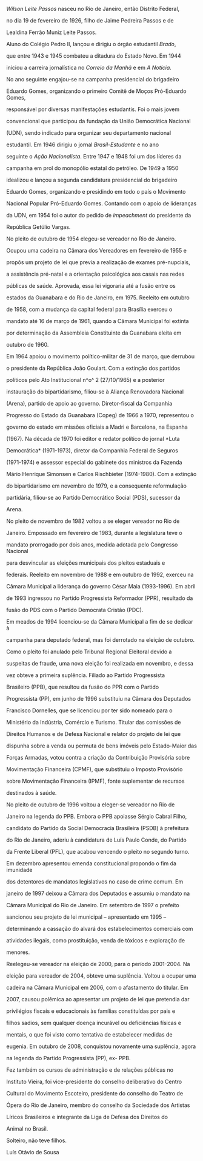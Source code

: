 

*Wilson Leite Passos* nasceu no Rio de Janeiro, então Distrito Federal,

no dia 19 de fevereiro de 1926, filho de Jaime Pedreira Passos e de

Lealdina Ferrão Muniz Leite Passos.



Aluno do Colégio Pedro II, lançou e dirigiu o órgão estudantil *Brado*,

que entre 1943 e 1945 combateu a ditadura do Estado Novo. Em 1944

iniciou a carreira jornalística no *Correio da Manhã* e em *A Notícia*.

No ano seguinte engajou-se na campanha presidencial do brigadeiro

Eduardo Gomes, organizando o primeiro Comitê de Moços Pró-Eduardo Gomes,

responsável por diversas manifestações estudantis. Foi o mais jovem

convencional que participou da fundação da União Democrática Nacional

(UDN), sendo indicado para organizar seu departamento nacional

estudantil. Em 1946 dirigiu o jornal *Brasil-Estudante* e no ano

seguinte o *Ação Nacionalista*. Entre 1947 e 1948 foi um dos líderes da

campanha em prol do monopólio estatal do petróleo. De 1949 a 1950

idealizou e lançou a segunda candidatura presidencial do brigadeiro

Eduardo Gomes, organizando e presidindo em todo o país o Movimento

Nacional Popular Pró-Eduardo Gomes. Contando com o apoio de lideranças

da UDN, em 1954 foi o autor do pedido de *impeachment* do presidente da

República Getúlio Vargas.



No pleito de outubro de 1954 elegeu-se vereador no Rio de Janeiro.

Ocupou uma cadeira na Câmara dos Vereadores em fevereiro de 1955 e

propôs um projeto de lei que previa a realização de exames pré-nupciais,

a assistência pré-natal e a orientação psicológica aos casais nas redes

públicas de saúde. Aprovada, essa lei vigoraria até a fusão entre os

estados da Guanabara e do Rio de Janeiro, em 1975. Reeleito em outubro

de 1958, com a mudança da capital federal para Brasília exerceu o

mandato até 16 de março de 1961, quando a Câmara Municipal foi extinta

por determinação da Assembleia Constituinte da Guanabara eleita em

outubro de 1960.



Em 1964 apoiou o movimento político-militar de 31 de março, que derrubou

o presidente da República João Goulart. Com a extinção dos partidos

políticos pelo Ato Institucional n^o^ 2 (27/10/1965) e a posterior

instauração do bipartidarismo, filiou-se à Aliança Renovadora Nacional

(Arena), partido de apoio ao governo. Diretor-fiscal da Companhia

Progresso do Estado da Guanabara (Copeg) de 1966 a 1970, representou o

governo do estado em missões oficiais a Madri e Barcelona, na Espanha

(1967). Na década de 1970 foi editor e redator político do jornal *Luta

Democrática* (1971-1973), diretor da Companhia Federal de Seguros

(1971-1974) e assessor especial do gabinete dos ministros da Fazenda

Mário Henrique Simonsen e Carlos Rischbieter (1974-1980). Com a extinção

do bipartidarismo em novembro de 1979, e a consequente reformulação

partidária, filiou-se ao Partido Democrático Social (PDS), sucessor da

Arena.



No pleito de novembro de 1982 voltou a se eleger vereador no Rio de

Janeiro. Empossado em fevereiro de 1983, durante a legislatura teve o

mandato prorrogado por dois anos, medida adotada pelo Congresso Nacional

para desvincular as eleições municipais dos pleitos estaduais e

federais. Reeleito em novembro de 1988 e em outubro de 1992, exerceu na

Câmara Municipal a liderança do governo César Maia (1993-1996). Em abril

de 1993 ingressou no Partido Progressista Reformador (PPR), resultado da

fusão do PDS com o Partido Democrata Cristão (PDC).



Em meados de 1994 licenciou-se da Câmara Municipal a fim de se dedicar à

campanha para deputado federal, mas foi derrotado na eleição de outubro.

Como o pleito foi anulado pelo Tribunal Regional Eleitoral devido a

suspeitas de fraude, uma nova eleição foi realizada em novembro, e dessa

vez obteve a primeira suplência. Filiado ao Partido Progressista

Brasileiro (PPB), que resultou da fusão do PPR com o Partido

Progressista (PP), em junho de 1996 substituiu na Câmara dos Deputados

Francisco Dornelles, que se licenciou por ter sido nomeado para o

Ministério da Indústria, Comércio e Turismo. Titular das comissões de

Direitos Humanos e de Defesa Nacional e relator do projeto de lei que

dispunha sobre a venda ou permuta de bens imóveis pelo Estado-Maior das

Forças Armadas, votou contra a criação da Contribuição Provisória sobre

Movimentação Financeira (CPMF), que substituiu o Imposto Provisório

sobre Movimentação Financeira (IPMF), fonte suplementar de recursos

destinados à saúde.



No pleito de outubro de 1996 voltou a eleger-se vereador no Rio de

Janeiro na legenda do PPB. Embora o PPB apoiasse Sérgio Cabral Filho,

candidato do Partido da Social Democracia Brasileira (PSDB) à prefeitura

do Rio de Janeiro, aderiu à candidatura de Luís Paulo Conde, do Partido

da Frente Liberal (PFL), que acabou vencendo o pleito no segundo turno.

Em dezembro apresentou emenda constitucional propondo o fim da imunidade

dos detentores de mandatos legislativos no caso de crime comum. Em

janeiro de 1997 deixou a Câmara dos Deputados e assumiu o mandato na

Câmara Municipal do Rio de Janeiro. Em setembro de 1997 o prefeito

sancionou seu projeto de lei municipal – apresentado em 1995 –

determinando a cassação do alvará dos estabelecimentos comerciais com

atividades ilegais, como prostituição, venda de tóxicos e exploração de

menores.



Reelegeu-se vereador na eleição de 2000, para o período 2001-2004. Na

eleição para vereador de 2004, obteve uma suplência. Voltou a ocupar uma

cadeira na Câmara Municipal em 2006, com o afastamento do titular. Em

2007, causou polêmica ao apresentar um projeto de lei que pretendia dar

privilégios fiscais e educacionais às famílias constituídas por pais e

filhos sadios, sem qualquer doença incurável ou deficiências físicas e

mentais, o que foi visto como tentativa de estabelecer medidas de

eugenia. Em outubro de 2008, conquistou novamente uma suplência, agora

na legenda do Partido Progressista (PP), ex- PPB.



Fez também os cursos de administração e de relações públicas no

Instituto Vieira, foi vice-presidente do conselho deliberativo do Centro

Cultural do Movimento Escoteiro, presidente do conselho do Teatro de

Ópera do Rio de Janeiro, membro do conselho da Sociedade dos Artistas

Líricos Brasileiros e integrante da Liga de Defesa dos Direitos do

Animal no Brasil.



Solteiro, não teve filhos.



Luís Otávio de Sousa



